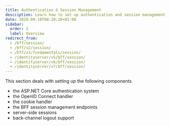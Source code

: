 ```yaml
---
title: Authentication & Session Management
description: Learn how to set up authentication and session management components in ASP.NET Core BFF applications, including OpenID Connect, cookie handling, and back-channel logout support.
date: 2020-09-10T08:20:20+02:00
sidebar:
  order: 1
  label: Overview
redirect_from:
  - /bff/session/
  - /bff/v2/session/
  - /bff/v3/fundamentals/session/
  - /identityserver/v5/bff/session/
  - /identityserver/v6/bff/session/
  - /identityserver/v7/bff/session/
---
```


This section deals with setting up the following components

* the ASP.NET Core authentication system
* the OpenID Connect handler
* the cookie handler
* the BFF session management endpoints
* server-side sessions
* back-channel logout support